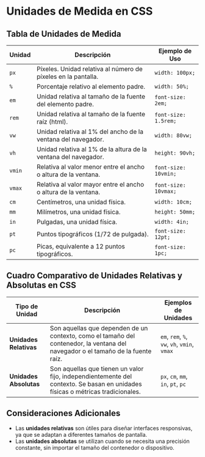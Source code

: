 # Unidades de Medida en CSS

## Tabla de Unidades de Medida

| **Unidad** | **Descripción**| **Ejemplo de Uso**   |
|------------|-----------------------------------------------------------------|----------------------|
| `px`       | Píxeles. Unidad relativa al número de píxeles en la pantalla.    | `width: 100px;`      |
| `%`        | Porcentaje relativo al elemento padre.                          | `width: 50%;`        |
| `em`       | Unidad relativa al tamaño de la fuente del elemento padre.      | `font-size: 2em;`    |
| `rem`      | Unidad relativa al tamaño de la fuente raíz (html).             | `font-size: 1.5rem;` |
| `vw`       | Unidad relativa al 1% del ancho de la ventana del navegador.    | `width: 80vw;`       |
| `vh`       | Unidad relativa al 1% de la altura de la ventana del navegador. | `height: 90vh;`      |
| `vmin`     | Relativa al valor menor entre el ancho o altura de la ventana.  | `font-size: 10vmin;` |
| `vmax`     | Relativa al valor mayor entre el ancho o altura de la ventana.  | `font-size: 10vmax;` |
| `cm`       | Centímetros, una unidad física.                                 | `width: 10cm;`       |
| `mm`       | Milímetros, una unidad física.                                  | `height: 50mm;`      |
| `in`       | Pulgadas, una unidad física.                                    | `width: 4in;`        |
| `pt`       | Puntos tipográficos (1/72 de pulgada).                          | `font-size: 12pt;`   |
| `pc`       | Picas, equivalente a 12 puntos tipográficos.                    | `font-size: 1pc;`    |

## Cuadro Comparativo de Unidades Relativas y Absolutas en CSS

| **Tipo de Unidad** | **Descripción**                                    | **Ejemplos de Unidades** |
|--------------------|----------------------------------------------------|--------------------------|
| **Unidades Relativas** | Son aquellas que dependen de un contexto, como el tamaño del contenedor, la ventana del navegador o el tamaño de la fuente raíz. | `em`, `rem`, `%`, `vw`, `vh`, `vmin`, `vmax` |
| **Unidades Absolutas** | Son aquellas que tienen un valor fijo, independientemente del contexto. Se basan en unidades físicas o métricas tradicionales. | `px`, `cm`, `mm`, `in`, `pt`, `pc` |

## Consideraciones Adicionales

- Las **unidades relativas** son útiles para diseñar interfaces responsivas, ya que se adaptan a diferentes tamaños de pantalla.
- Las **unidades absolutas** se utilizan cuando se necesita una precisión constante, sin importar el tamaño del contenedor o dispositivo.
